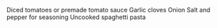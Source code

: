 Diced tomatoes or premade tomato sauce
Garlic cloves
Onion
Salt and pepper for seasoning
Uncooked spaghetti pasta
